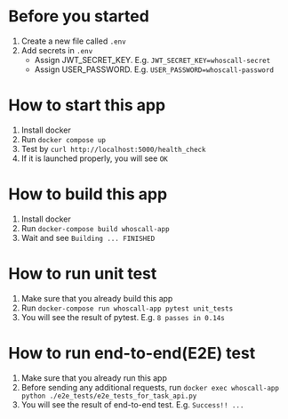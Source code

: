 # Before you started
1. Create a new file called `.env`
2. Add secrets in `.env`
   * Assign JWT_SECRET_KEY. E.g. `JWT_SECRET_KEY=whoscall-secret`
   * Assign USER_PASSWORD. E.g. `USER_PASSWORD=whoscall-password`

# How to start this app
1. Install docker
2. Run `docker compose up`
3. Test by `curl http://localhost:5000/health_check`
4. If it is launched properly, you will see `OK`

# How to build this app
1. Install docker
2. Run `docker-compose build whoscall-app`
3. Wait and see `Building ... FINISHED`

# How to run unit test
1. Make sure that you already build this app
2. Run `docker-compose run whoscall-app pytest unit_tests`
3. You will see the result of pytest. E.g. `8 passes in 0.14s`

# How to run end-to-end(E2E) test
1. Make sure that you already run this app
2. Before sending any additional requests, run `docker exec whoscall-app python ./e2e_tests/e2e_tests_for_task_api.py`
3. You will see the result of end-to-end test. E.g. `Success!! ...`